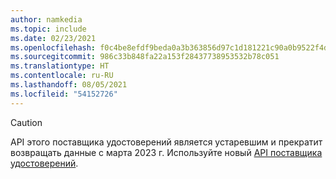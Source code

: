 ```yaml
---
author: namkedia
ms.topic: include
ms.date: 02/23/2021
ms.openlocfilehash: f0c4be8efdf9beda0a3b363856d97c1d181221c90a0b9522f4d72ada045a7706
ms.sourcegitcommit: 986c33b848fa22a153f28437738953532b78c051
ms.translationtype: HT
ms.contentlocale: ru-RU
ms.lasthandoff: 08/05/2021
ms.locfileid: "54152726"
---
```

<!-- markdownlint-disable MD041-->

> [!CAUTION]
> API этого поставщика удостоверений является устаревшим и прекратит возвращать данные с марта 2023 г. Используйте новый [API поставщика удостоверений](/graph/api/resources/identityproviderbase).

